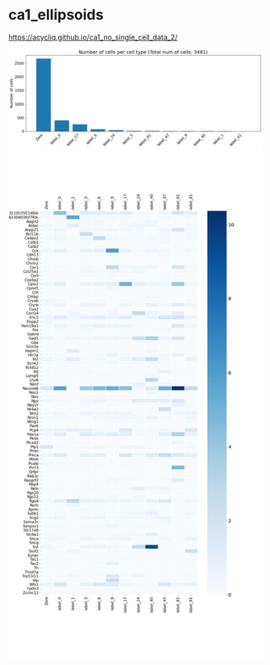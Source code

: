 # ca1_ellipsoids

https://acycliq.github.io/ca1_no_single_cell_data_2/

<img src="dashboard/data/cells_per_class.png" alt="heatmap" width="900"/>
<img src="dashboard/data/heatmap.png" alt="heatmap" width="900"/>
